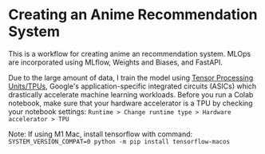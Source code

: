 # Creating an Anime Recommendation System


This is a workflow for creating anime an recommendation system. MLOps are incorporated using MLflow, Weights and Biases, and FastAPI.

Due to the large amount of data, I train the model using [Tensor Processing Units/TPUs](https://www.tensorflow.org/guide/tpu), Google's application-specific integrated circuits (ASICs) which drastically accelerate machine learning workloads. Before you run a Colab notebook, make sure that your hardware accelerator is a TPU by checking your notebook settings: `Runtime > Change runtime type > Hardware accelerator > TPU`

Note: If using M1 Mac, install tensorflow with command:
`SYSTEM_VERSION_COMPAT=0 python -m pip install tensorflow-macos`

